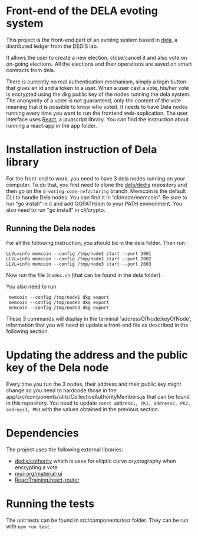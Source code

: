 # Front-end of the DELA evoting system
 This project is the front-end part of an evoting system based in [dela](https://github.com/dedis/dela), a distributed ledger from the DEDIS lab.

 It allows the user to create a new election, close/cancel it and also vote on on-going elections.
 All the elections and their operations are saved on smart contracts from dela.
 
  There is currently no real authentication mechanism, simply a login button that gives an id and a token to a user. When a user cast a vote, his/her vote is encrypted using the dkg public key of the nodes running the dela system. The anonymity of a voter is not guaranteed, only the content of the vote meaning that it is possible to know who voted.
 It needs to have Dela nodes running every time you want to run the frontend web-application.
 The user interface uses [React](https://reactjs.org/), a javascript library. You can find the instruction about running a react-app in the app folder.
 
# Installation instruction of Dela library
 For the front-end to work, you need to have 3 dela nodes running on your computer. To do that, you first need to clone the [dela/dedis](https://github.com/dedis/dela) repository and then go on the `d-voting-code-refactoring` branch. Memcoin is the default CLI to handle Dela nodes. You can find it in “cli/node/memcoin”. Be sure to run “go install” in it and add GOPATH/bin to your PATH environment. You also need to run "go install" in cli/crypto.

 ## Running the Dela nodes
 For all the following instruction, you should be in the dela folder.
 Then run :
 ```
 LLVL=info memcoin --config /tmp/node1 start --port 2001
 LLVL=info memcoin --config /tmp/node2 start --port 2002
 LLVL=info memcoin --config /tmp/node3 start --port 2003
 ```
Now run the file `3nodes.sh` (that can be found in the dela folder). 

You also need to run 
```
 memcoin --config /tmp/node1 dkg export
 memcoin --config /tmp/node2 dkg export
 memcoin --config /tmp/node3 dkg export
```
These 3 commands will display in the terminal 'addressOfNode:keyOfNode', information that you will need to update a front-end file as described in the following section.

# Updating the address and the public key of the Dela node

Every time you run the 3 nodes, their address and their public key might change so you need to hardcode those in the app/src/components/utils/CollectiveAuthorityMembers.js that can be found in this repository. You need to update `const address1, PK1, address2, PK2, address3, PK3` with the values obtained in the previous section.


# Dependencies
The project uses the following external libraries: 
* [dedis/cothority](https://github.com/dedis/cothority/tree/main/external/js/kyber) which is uses for elliptic curve cryptography when encrypting a vote
* [mui-org/material-ui](https://github.com/mui-org/material-ui)
* [ReactTraining/react-router](https://github.com/ReactTraining/react-router)


# Running the tests
The unit tests can be found in src/components/_test_ folder. They can be run with `npm run test`.
